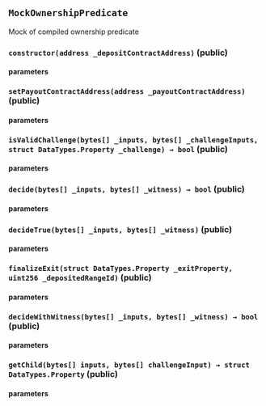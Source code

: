 ## `MockOwnershipPredicate`
Mock of compiled ownership predicate


### `constructor(address _depositContractAddress)` (public)



#### parameters
### `setPayoutContractAddress(address _payoutContractAddress)` (public)



#### parameters
### `isValidChallenge(bytes[] _inputs, bytes[] _challengeInputs, struct DataTypes.Property _challenge) → bool` (public)



#### parameters
### `decide(bytes[] _inputs, bytes[] _witness) → bool` (public)



#### parameters
### `decideTrue(bytes[] _inputs, bytes[] _witness)` (public)



#### parameters
### `finalizeExit(struct DataTypes.Property _exitProperty, uint256 _depositedRangeId)` (public)



#### parameters
### `decideWithWitness(bytes[] _inputs, bytes[] _witness) → bool` (public)



#### parameters
### `getChild(bytes[] inputs, bytes[] challengeInput) → struct DataTypes.Property` (public)



#### parameters
